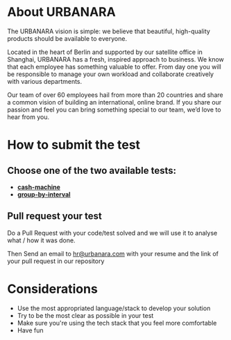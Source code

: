 # About URBANARA

The URBANARA vision is simple: we believe that beautiful, high-quality products should be available to everyone.

Located in the heart of Berlin and supported by our satellite office in Shanghai, URBANARA has a fresh, inspired approach to business. We know that each employee has something valuable to offer. From day one you will be responsible to manage your own workload and collaborate creatively with various departments.

Our team of over 60 employees hail from more than 20 countries and share a common vision of building an international, online brand. If you share our passion and feel you can bring something special to our team, we’d love to hear from you.

# How to submit the test

## Choose one of the two available tests:

* [**cash-machine**](https://github.com/URBANARA/want-to-be-urbanara/blob/master/tests/cash-machine.md)
* [**group-by-interval**](https://github.com/URBANARA/want-to-be-urbanara/blob/master/tests/group-by-interval.md)

## Pull request your test

Do a Pull Request with your code/test solved and we will use it to analyse what / how it was done.

Then Send an email to hr@urbanara.com with your resume and the link of your pull request in our repository

# Considerations

* Use the most appropriated language/stack to develop your solution
* Try to be the most clear as possible in your test
* Make sure you're using the tech stack that you feel more comfortable
* Have fun
